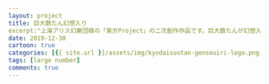 ```yaml
---
layout: project
title: 巨大数たん幻想入り
excerpt:"上海アリス幻樂団様の「東方Project」の二次創作作品です。巨大数たんが幻想入りして古明地こいしさんにペットとして拾われ、巨大数を広めながらのびのびと暮らしていくお話です。"
date: 2019-12-30
cartoon: true
categories: [{{ site.url }}/assets/img/kyodaisuutan-gensouiri-logo.png,https://www.pixiv.net/user/20006473/series/35747,https://www.pixiv.net/artworks/78582396]
tags: [large number]
comments: true
---
```

